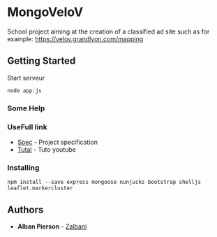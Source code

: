 # MongoVeloV

School project aiming at the creation of a classified ad site such as for example: https://velov.grandlyon.com/mapping

## Getting Started

Start serveur

```
node app:js
```

### Some Help


### UseFull link

* [Spec](https://github.com/Zalbani/MongoVeloV/blob/master/src/specs/Fiche_Projet_-_MySQL-MongoDB.pdf) - Project specification
* [Tutal](https://www.youtube.com/watch?v=_N5xsboU2Ms) - Tuto youtube


### Installing


```
npm install --save express mongoose nunjucks bootstrap shelljs leaflet.markercluster

```

## Authors

* **Alban Pierson** - [Zalbani](https://github.com/Zalbani)

